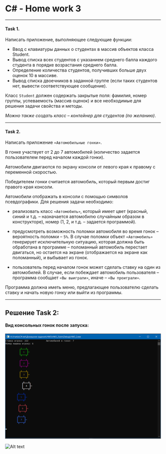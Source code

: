 # C# - Home work 3
***
#### Task 1. 


Написать приложение, выполняющее следующие функции:

* Ввод с клавиатуры данных  о студентах в массив объектов класса Student.
* Вывод списка всех студентов с указанием среднего балла каждого студента в порядке возрастания среднего балла.
* Определение количества студентов, получивших больше двух оценок 10 в массиве.
* Вывод списка двоечников в заданной группе (если таких студентов нет, вывести соответствующее сообщение).
 
Класс `Student` должен содержать закрытые поля: фамилия, номер группы, успеваемость (массив оценок) и все необходимые для решения задачи свойства и методы.

*Можно также создать класс – контейнер для студентов (по желанию)*.


***
#### Task 2. 

Написать приложение `«Автомобильные гонки»`. 

В гонке участвует от 2 до 7 автомобилей (количество задается пользователем перед началом каждой гонки). 

Автомобили двигаются по экрану консоли от левого края к правому с переменной скоростью. 

Победителем гонки считается автомобиль, который первым достиг правого края консоли. 

Автомобили отображать в консоли с помощью символов псевдографики. Для решения задачи необходимо:

* реализовать класс `«Автомобиль»`, который имеет цвет (красный, синий и т.д. – назначается автомобилю случайным образом в конструкторе), номер (1, 2, и т.д. – задается программой). 

* предусмотреть возможность поломки автомобиля во время гонок – вероятность поломки – `5%`. В случае поломки объект `«Автомобиль»` генерирует исключительную ситуацию, которая должна быть обработана в программе – поломанный автомобиль перестает двигаться, но остается на экране (отображается на экране как поломанный), и выбывает из гонок. 

* пользователь перед началом гонок может сделать ставку на один из автомобилей. В случае, если побеждает автомобиль пользователя – программа сообщает `«Вы выиграли»`, иначе – `«Вы проиграли»`. 

Программа должна иметь меню, предлагающее пользователю сделать ставку и начать новую гонку или выйти из программы.

***
## Решение Task 2: 

#### Вид консольных гонок после запуска:

![Alt text](/Task/Image/1.PNG?raw=true "Гонка")

![Alt text](/Task/Image/2.PNG?raw=true "Поломка")
